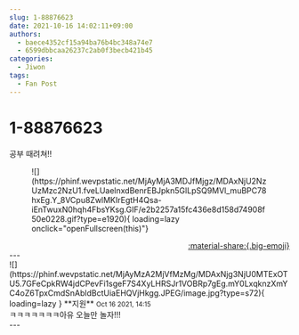 ```yaml
---
slug: 1-88876623
date: 2021-10-16 14:02:11+09:00
authors:
  - baece4352cf15a94ba76b4bc348a74e7
  - 6599dbbcaa26237c2ab0f3becb421b45
categories:
  - Jiwon
tags:
  - Fan Post
---
```


# 1-88876623

<div class="post-container" markdown="1">
<div class="content-container md-sidebar__scrollwrap" markdown="1">

공부 때려쳐!!
<figure markdown="1">
![](https://phinf.wevpstatic.net/MjAyMjA3MDJfMjgz/MDAxNjU2NzUzMzc2NzU1.fveLUaelnxdBenrEBJpkn5GlLpSQ9MVl_muBPC78hxEg.Y_8VCpu8ZwlMKIrEgtH4Qsa-iEnTwuxN0hqh4FbsYKsg.GIF/e2b2257a15fc436e8d158d74908f50e0228.gif?type=e1920){ loading=lazy onclick="openFullscreen(this)"}
</figure>


</div>
</div>

<div style="text-align: right;" markdown="1">
<a href="https://weverse.io/fromis9/fanpost/1-88876623" style="text-align: right;">:material-share:{.big-emoji}</a>
</div>
---

<div class="comments-container md-sidebar__scrollwrap" markdown="1">
<div class="comment" markdown="1">
<div class='id-container' markdown="1">
![](https://phinf.wevpstatic.net/MjAyMzA2MjVfMzMg/MDAxNjg3NjU0MTExOTU5.7GFeCpkRW4jdCPevFi1sgeF7S4XyLHRSJr1VOBRp7gEg.mY0LxqknzXmYC4oZ6TpxCmdSnAbldBctUiaEHQVjHkgg.JPEG/image.jpg?type=s72){ loading=lazy }
**<span class="artist">지원</span>** <small>Oct 16 2021, 14:15</small><br>
</div>
<div class='comment-body' markdown="1">
ㅋㅋㅋㅋㅋㅋㅋ아유 오늘만 놀자!!!
</div>
</div>
</div>
---
